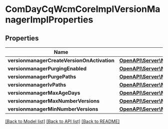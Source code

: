 # ComDayCqWcmCoreImplVersionManagerImplProperties

## Properties
Name | Type | Description | Notes
------------ | ------------- | ------------- | -------------
**versionmanagerCreateVersionOnActivation** | [**OpenAPI\Server\Model\ConfigNodePropertyBoolean**](ConfigNodePropertyBoolean.md) |  | [optional] 
**versionmanagerPurgingEnabled** | [**OpenAPI\Server\Model\ConfigNodePropertyBoolean**](ConfigNodePropertyBoolean.md) |  | [optional] 
**versionmanagerPurgePaths** | [**OpenAPI\Server\Model\ConfigNodePropertyArray**](ConfigNodePropertyArray.md) |  | [optional] 
**versionmanagerIvPaths** | [**OpenAPI\Server\Model\ConfigNodePropertyArray**](ConfigNodePropertyArray.md) |  | [optional] 
**versionmanagerMaxAgeDays** | [**OpenAPI\Server\Model\ConfigNodePropertyInteger**](ConfigNodePropertyInteger.md) |  | [optional] 
**versionmanagerMaxNumberVersions** | [**OpenAPI\Server\Model\ConfigNodePropertyInteger**](ConfigNodePropertyInteger.md) |  | [optional] 
**versionmanagerMinNumberVersions** | [**OpenAPI\Server\Model\ConfigNodePropertyInteger**](ConfigNodePropertyInteger.md) |  | [optional] 

[[Back to Model list]](../README.md#documentation-for-models) [[Back to API list]](../README.md#documentation-for-api-endpoints) [[Back to README]](../README.md)


